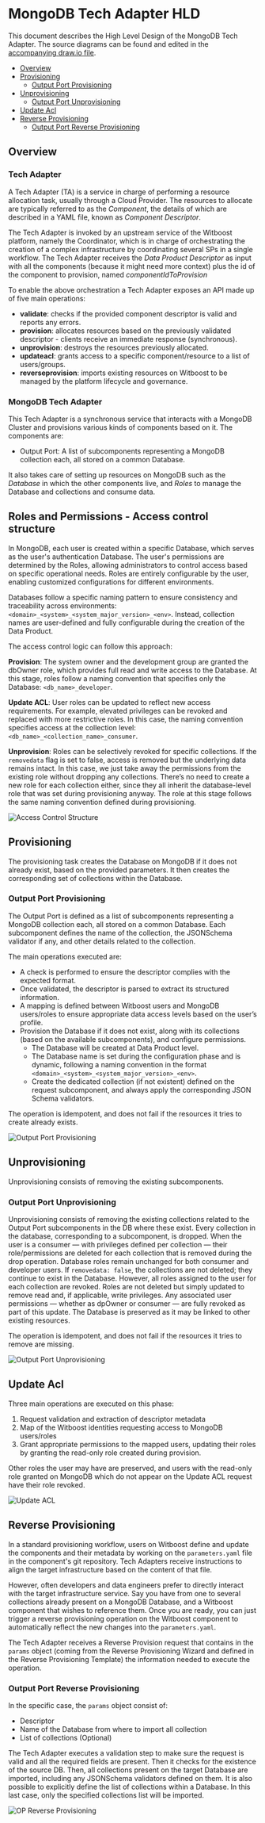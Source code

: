 # MongoDB Tech Adapter HLD

This document describes the High Level Design of the MongoDB Tech Adapter.
The source diagrams can be found and edited in the [accompanying draw.io file](hld.drawio).

- [Overview](#overview)
- [Provisioning](#provisioning)
  - [Output Port Provisioning](#output-port-provisioning)
- [Unprovisioning](#unprovisioning)
  - [Output Port Unprovisioning](#Output-Port-Unprovisioning)
- [Update Acl](#update-acl)
- [Reverse Provisioning](#reverse-provisioning)
  - [Output Port Reverse Provisioning](#output-port-reverse-provisioning)

## Overview

### Tech Adapter

A Tech Adapter (TA) is a service in charge of performing a resource allocation task, usually through a Cloud Provider. The resources to allocate are typically referred to as the _Component_, the details of which are described in a YAML file, known as _Component Descriptor_.

The Tech Adapter is invoked by an upstream service of the Witboost platform, namely the Coordinator, which is in charge of orchestrating the creation of a complex infrastructure by coordinating several SPs in a single workflow. The Tech Adapter receives the _Data Product Descriptor_ as input with all the components (because it might need more context) plus the id of the component to provision, named _componentIdToProvision_

To enable the above orchestration a Tech Adapter exposes an API made up of five main operations:
- **validate**: checks if the provided component descriptor is valid and reports any errors.
- **provision**: allocates resources based on the previously validated descriptor - clients receive an immediate response (synchronous).
- **unprovision**: destroys the resources previously allocated.
- **updateacl**: grants access to a specific component/resource to a list of users/groups.
- **reverseprovision**: imports existing resources on Witboost to be managed by the platform lifecycle and governance.

### MongoDB Tech Adapter

This Tech Adapter is a synchronous service that interacts with a MongoDB Cluster and provisions various kinds of components based on it. The components are:

- Output Port: A list of subcomponents representing a MongoDB collection each, all stored on a common Database.

It also takes care of setting up resources on MongoDB such as the *Database* in which the other components live, and *Roles* to manage the Database and collections and consume data.

## Roles and Permissions - Access control structure

In MongoDB, each user is created within a specific Database, which serves as the user's authentication Database. The user's permissions are determined by the Roles, allowing administrators to control access based on specific operational needs.
Roles are entirely configurable by the user, enabling customized configurations for different environments.

Databases follow a specific naming pattern to ensure consistency and traceability across environments: `<domain>_<system>_<system_major_version>_<env>`.
Instead, collection names are user-defined and fully configurable during the creation of the Data Product.

The access control logic can follow this approach:

**Provision**: The system owner and the development group are granted the dbOwner role, which provides full read and write access to the Database. At this stage, roles follow a naming convention that specifies only the Database: `<db_name>_developer`.

**Update ACL**: User roles can be updated to reflect new access requirements. For example, elevated privileges can be revoked and replaced with more restrictive roles. In this case, the naming convention specifies access at the collection level: `<db_name>_<collection_name>_consumer`.

**Unprovision**: Roles can be selectively revoked for specific collections. If the `removedata` flag is set to false, access is removed but the underlying data remains intact.
In this case, we just take away the permissions from the existing role without dropping any collections. There’s no need to create a new role for each collection either, since they all inherit the database-level role that was set during provisioning anyway. The role at this stage follows the same naming convention defined during provisioning.

![Access Control Structure](img/hld-Access-Control-Structure.png)

## Provisioning

The provisioning task creates the Database on MongoDB if it does not already exist, based on the provided parameters. It then creates the corresponding set of collections within the Database.

### Output Port Provisioning

The Output Port is defined as a list of subcomponents representing a MongoDB collection each, all stored on a common Database. Each subcomponent defines the name of the collection, the JSONSchema validator if any, and other details related to the collection.

The main operations executed are:
- A check is performed to ensure the descriptor complies with the expected format.
- Once validated, the descriptor is parsed to extract its structured information.
- A mapping is defined between Witboost users and MongoDB users/roles to ensure appropriate data access levels based on the user’s profile.
- Provision the Database if it does not exist, along with its collections (based on the available subcomponents), and configure permissions.
  - The Database will be created at Data Product level.
  - The Database name is set during the configuration phase and is dynamic, following a naming convention in the format `<domain>_<system>_<system_major_version>_<env>`.
  - Create the dedicated collection (if not existent) defined on the request subcomponent, and always apply the corresponding JSON Schema validators.

The operation is idempotent, and does not fail if the resources it tries to create already exists.

![Output Port Provisioning](img/hld-Output-Port-Provisioning.png)

## Unprovisioning

Unprovisioning consists of removing the existing subcomponents.

### Output Port Unprovisioning

Unprovisioning consists of removing the existing collections related to the Output Port subcomponents in the DB where these exist. Every collection in the database, corresponding to a subcomponent, is dropped.
When the user is a consumer — with privileges defined per collection — their role/permissions are deleted for each collection that is removed during the drop operation.
Database roles remain unchanged for both consumer and developer users.
If `removedata: false`, the collections are not deleted; they continue to exist in the Database.
However, all roles assigned to the user for each collection are revoked.
Roles are not deleted but simply updated to remove read and, if applicable, write privileges. Any associated user permissions — whether as dpOwner or consumer — are fully revoked as part of this update.
The Database is preserved as it may be linked to other existing resources.

The operation is idempotent, and does not fail if the resources it tries to remove are missing.

![Output Port Unprovisioning](img/hld-Output-Port-UnProvisioning.png)

## Update Acl

Three main operations are executed on this phase:

1. Request validation and extraction of descriptor metadata
2. Map of the Witboost identities requesting access to MongoDB users/roles
3. Grant appropriate permissions to the mapped users, updating their roles by granting the read-only role created during provision.

Other roles the user may have are preserved, and users with the read-only role granted on MongoDB which do not appear on the Update ACL request have their role revoked.

![Update ACL](img/hld-Output-Port-Update-ACL.png)

## Reverse Provisioning

In a standard provisioning workflow, users on Witboost define and update the components and their metadata by working on the `parameters.yaml` file in the component's git repository. Tech Adapters receive instructions to align the target infrastructure based on the content of that file.

However, often developers and data engineers prefer to directly interact with the target infrastructure service. Say you have from one to several collections already present on a MongoDB Database, and a Witboost component that wishes to reference them. Once you are ready, you can just trigger a reverse provisioning operation on the Witboost component to automatically reflect the new changes into the `parameters.yaml`.

The Tech Adapter receives a Reverse Provision request that contains in the `params` object (coming from the Reverse Provisioning Wizard and defined in the Reverse Provisioning Template) the information needed to execute the operation.

### Output Port Reverse Provisioning

In the specific case, the `params` object consist of:
- Descriptor
- Name of the Database from where to import all collection
- List of collections (Optional)

The Tech Adapter executes a validation step to make sure the request is valid and all the required fields are present. Then it checks for the existence of the source DB. Then, all collections present on the target Database are imported, including any JSONSchema validators defined on them.
It is also possible to explicitly define the list of collections within a Database.
In this last case, only the specified collections list will be imported.

![OP Reverse Provisioning](img/hld-Output-Port-Reverse-Provisioning.png)
